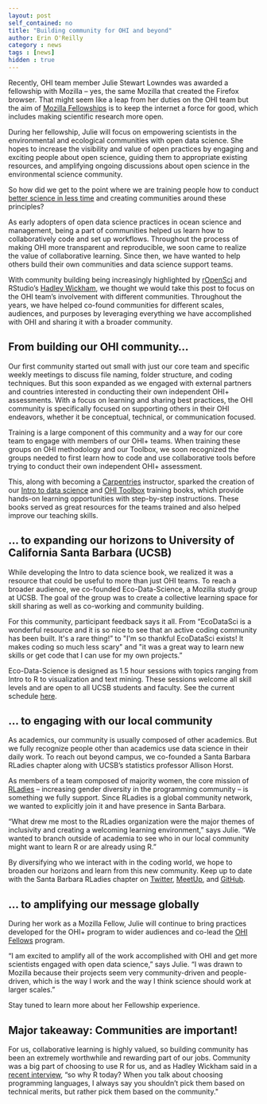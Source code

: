 ```yaml
---
layout: post
self_contained: no
title: "Building community for OHI and beyond"
author: Erin O'Reilly
category : news 
tags : [news]
hidden : true 
---
```

Recently, OHI team member Julie Stewart Lowndes was awarded a fellowship with Mozilla – yes, the same Mozilla that created the Firefox browser. That might seem like a leap from her duties on the OHI team but the aim of [Mozilla Fellowships](https://foundation.mozilla.org/fellowships/) is to keep the internet a force for good, which includes making scientific research more open. 

During her fellowship, Julie will focus on empowering scientists in the environmental and ecological communities with open data science. She hopes to increase the visibility and value of open practices by engaging and exciting people about open science, guiding them to appropriate existing resources, and amplifying ongoing discussions about open science in the environmental science community. 

So how did we get to the point where we are training people how to conduct [better science in less time](https://www.nature.com/articles/s41559-017-0160) and creating communities around these principles?

As early adopters of open data science practices in ocean science and management, being a part of communities helped us learn how to collaboratively code and set up workflows. Throughout the process of making OHI more transparent and reproducible, we soon came to realize the value of collaborative learning. Since then, we have wanted to help others build their own communities and data science support teams. 

With community building being increasingly highlighted by [rOpenSci](https://twitter.com/StefanieButland/status/1037461713652609024) and RStudio’s [Hadley Wickham](http://r-posts.com/advice-to-young-and-old-programmers-a-conversation-with-hadley-wickham/), we thought we would take this post to focus on the OHI team’s involvement with different communities. Throughout the years, we have helped co-found communities for different scales, audiences, and purposes by leveraging everything we have accomplished with OHI and sharing it with a broader community.  

## From building our OHI community…

Our first community started out small with just our core team and specific weekly meetings to discuss file naming, folder structure, and coding techniques. But this soon expanded as we engaged with external partners and countries interested in conducting their own independent OHI+ assessments. With a focus on learning and sharing best practices, the OHI community is specifically focused on supporting others in their OHI endeavors, whether it be conceptual, technical, or communication focused. 

Training is a large component of this community and a way for our core team to engage with members of our OHI+ teams. When training these groups on OHI methodology and our Toolbox, we soon recognized the groups needed to first learn how to code and use collaborative tools before trying to conduct their own independent OHI+ assessment.

This, along with becoming a [Carpentries](https://carpentries.org/) instructor, sparked the creation of our [Intro to data science](http://ohi-science.org/data-science-training/) and [OHI Toolbox](http://ohi-science.org/toolbox-training/) training books, which provide hands-on learning opportunities with step-by-step instructions. These books served as great resources for the teams trained and also helped improve our teaching skills.

## … to expanding our horizons to University of California Santa Barbara (UCSB)

While developing the Intro to data science book, we realized it was a resource that could be useful to more than just OHI teams. To reach a broader audience, we co-founded Eco-Data-Science, a Mozilla study group at UCSB. The goal of the group was to create a collective learning space for skill sharing as well as co-working and community building.

For this community, participant feedback says it all. From “EcoDataSci is a wonderful resource and it is so nice to see that an active coding community has been built. It's a rare thing!” to "I'm so thankful EcoDataSci exists! It makes coding so much less scary" and "it was a great way to learn new skills or get code that I can use for my own projects.”

Eco-Data-Science is designed as 1.5 hour sessions with topics ranging from Intro to R to visualization and text mining. These sessions welcome all skill levels and are open to all UCSB students and faculty. See the current schedule [here](https://eco-data-science.github.io/).

## … to engaging with our local community

As academics, our community is usually composed of other academics. But we fully recognize people other than academics use data science in their daily work. To reach out beyond campus, we co-founded a Santa Barbara RLadies chapter along with UCSB’s statistics professor Allison Horst. 

As members of a team composed of majority women, the core mission of [RLadies](https://rladies.org/about-us/) – increasing gender diversity in the programming community – is something we fully support. Since RLadies is a global community network, we wanted to explicitly join it and have presence in Santa Barbara.

“What drew me most to the RLadies organization were the major themes of inclusivity and creating a welcoming learning environment,” says Julie. “We wanted to branch outside of academia to see who in our local community might want to learn R or are already using R.”

By diversifying who we interact with in the coding world, we hope to broaden our horizons and learn from this new community. Keep up to date with the Santa Barbara RLadies chapter on [Twitter](https://twitter.com/RLadiesSB), [MeetUp](https://www.meetup.com/rladies-santa-barbara/?_cookie-check=aOWuqvHt1wpSk7vZ), and [GitHub](https://github.com/rladies/meetup-presentations_santabarbara). 

## … to amplifying our message globally

During her work as a Mozilla Fellow, Julie will continue to bring practices developed for the OHI+ program to wider audiences and co-lead the [OHI Fellows](http://ohi-science.org/news/training-the-next-generation-of-ocean-data-scientists) program. 

“I am excited to amplify all of the work accomplished with OHI and get more scientists engaged with open data science,” says Julie. “I was drawn to Mozilla because their projects seem very community-driven and people-driven, which is the way I work and the way I think science should work at larger scales.”   

Stay tuned to learn more about her Fellowship experience. 

## Major takeaway: Communities are important! 

For us, collaborative learning is highly valued, so building community has been an extremely worthwhile and rewarding part of our jobs. Community was a big part of choosing to use R for us, and as Hadley Wickham said in a [recent interview](http://r-posts.com/advice-to-young-and-old-programmers-a-conversation-with-hadley-wickham/), “so why R today? When you talk about choosing programming languages, I always say you shouldn’t pick them based on technical merits, but rather pick them based on the community."
